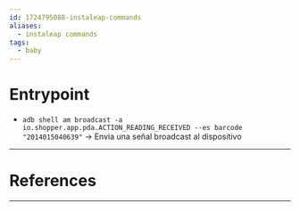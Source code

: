 ```yaml
---
id: 1724795088-instaleap-commands
aliases:
  - instaleap commands
tags:
  - baby
---
```


# Entrypoint

- `adb shell am broadcast -a io.shopper.app.pda.ACTION_READING_RECEIVED --es barcode "2014015040639"`
  → Envia una señal broadcast al dispositivo

---

# References

---
